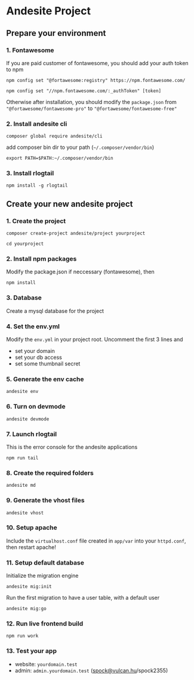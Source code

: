 # Andesite Project

## Prepare your environment

### 1. Fontawesome

If you are paid customer of fontawesome, you should add your auth token to npm

`npm config set "@fortawesome:registry" https://npm.fontawesome.com/`

`npm config set "//npm.fontawesome.com/:_authToken" [token]`

Otherwise after installation, you should modify the `package.json` from `"@fortawesome/fontawesome-pro"` to `"@fortawesome/fontawesome-free"`


### 2. Install andesite cli

`composer global require andesite/cli`

add composer bin dir to your path (`~/.composer/vendor/bin`)

`export PATH=$PATH:~/.composer/vendor/bin`

### 3. Install rlogtail

`npm install -g rlogtail`


## Create your new andesite project

### 1. Create the project
`composer create-project andesite/project yourproject`

`cd yourproject`

### 2. Install npm packages

Modify the package.json if neccessary (fontawesome), then

`npm install`

### 3. Database

Create a mysql database for the project

### 4. Set the env.yml

Modify the `env.yml` in your project root. Uncomment the first 3 lines and

- set your domain
- set your db access
- set some thumbnail secret

### 5. Generate the env cache

`andesite env`

### 6. Turn on devmode

`andesite devmode`

### 7. Launch rlogtail

This is the error console for the andesite applications

`npm run tail`

### 8. Create the required folders

`andesite md`

### 9. Generate the vhost files

`andesite vhost`

### 10. Setup apache
Include the `virtualhost.conf` file created in `app/var` into your `httpd.conf`, then restart apache!

### 11. Setup default database

Initialize the migration engine

`andesite mig:init`

Run the first migration to have a user table, with a default user

`andesite mig:go`

### 12. Run live frontend build

`npm run work`

### 13. Test your app

- website: `yourdomain.test`
- admin: `admin.yourdomain.test` (spock@vulcan.hu/spock2355)
